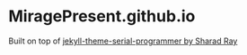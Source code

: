 # MiragePresent.github.io

Built on top of [jekyll-theme-serial-programmer by Sharad Ray](https://github.com/sharadcodes/jekyll-theme-serial-programmer)
